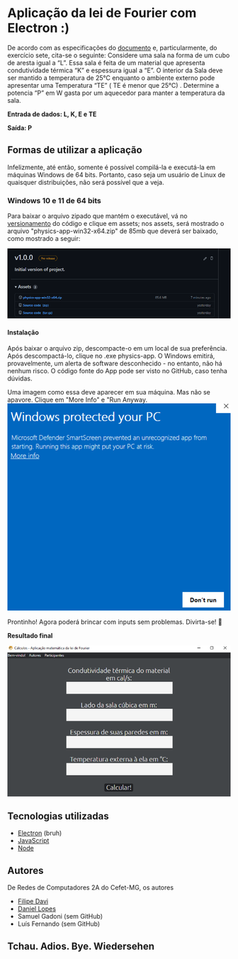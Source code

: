 # Aplicação da lei de Fourier com Electron :)

De acordo com as especificações do <a href="https://drive.google.com/file/d/1AttJ_FBbfmxeTkl7RiufTZWO5YHCsTQR/view" target="_blank">documento</a> e, particularmente, do exercício sete, cita-se o seguinte: 
Considere uma sala na forma de um cubo de aresta igual a “L”. Essa sala é feita de um material que
apresenta condutividade térmica “K” e espessura igual a “E”. O interior da Sala deve ser mantido a
temperatura de 25°C enquanto o ambiente externo pode apresentar uma Temperatura “TE” ( TE é
menor que 25°C) . Determine a potencia “P” em W gasta por um aquecedor para manter a temperatura da sala.

**Entrada de dados: L, K, E e TE**

**Saída: P**

## Formas de utilizar a aplicação

Infelizmente, até então, somente é possível compilá-la e executá-la em máquinas Windows de 64 bits. Portanto, caso seja um usuário de Linux de quaisquer distribuições, não será possível que a veja. 


### Windows 10 e 11 de 64 bits

Para baixar o arquivo zipado que mantém o executável, vá no <a href="https://github.com/alfacet/physics-electron-app/releases/" target="_blank">versionamento</a> do código e clique em assets; nos assets, será mostrado o arquivo "physics-app-win32-x64.zip" de 85mb que deverá ser baixado, como mostrado a seguir:

![Alt text](https://github.com/alfacet/physics-electron-app/blob/main/imgs/abacaxi.png?raw=true "Title")


#### Instalação

Após baixar o arquivo zip, descompacte-o em um local de sua preferência. Após descompactá-lo, clique no .exe physics-app. O Windows emitirá, provavelmente, um alerta de software desconhecido - no entanto, não há nenhum risco. O código fonte do App pode ser visto no GitHub, caso tenha dúvidas.

Uma imagem como essa deve aparecer em sua máquina. Mas não se apavore. Clique em "More Info" e "Run Anyway.
![Alt text](https://github.com/alfacet/physics-electron-app/blob/main/imgs/runaway.png?raw=true "Title")


Prontinho! Agora poderá brincar com inputs sem problemas. Divirta-se! 🙂

**Resultado final**

![Alt text](https://github.com/alfacet/physics-electron-app/blob/main/imgs/app_final.png?raw=true "Title")

## Tecnologias utilizadas

* [Electron](https://www.electronjs.org/) (bruh) 
* [JavaScript](https://developer.mozilla.org/pt-BR/docs/Web/JavaScript) 
* [Node](https://nodejs.org/en/) 


## Autores

De Redes de Computadores 2A do Cefet-MG, os autores

* [Filipe Davi](https://github.com/alfacet)
* [Daniel Lopes](https://github.com/Dannzcd)
* Samuel Gadoni (sem GitHub)
* Luís Fernando (sem GitHub)


## Tchau. Adios. Bye. Wiedersehen
